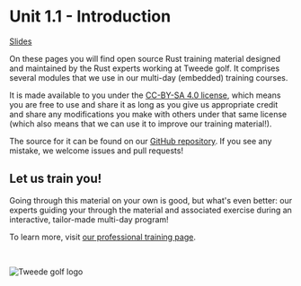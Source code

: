 # Unit 1.1 - Introduction

<a href="/slides/1_1-introduction/" target="_blank">Slides</a>

On these pages you will find open source Rust training material designed and maintained by the Rust experts working at Tweede golf.
It comprises several modules that we use in our multi-day (embedded) training courses.

It is made available to you under the [CC-BY-SA 4.0 license](https://creativecommons.org/licenses/by-sa/4.0/), which means you
are free to use and share it as long as you give us appropriate credit and share any modifications you make
with others under that same license (which also means that we can use it to improve our training material!).

The source for it can be found on our [GitHub repository](https://github.com/tweedegolf/rust-training).
If you see any mistake, we welcome issues and pull requests!

## Let us train you!

Going through this material on your own is good, but what's even better: our experts guiding your through the material and associated
exercise during an interactive, tailor-made multi-day program!

To learn more, visit [our professional training page](https://tweedegolf.nl/en/expertise/rust/workshops).

<p><br><p>

![Tweede golf logo](tweedegolf-logo.svg)
